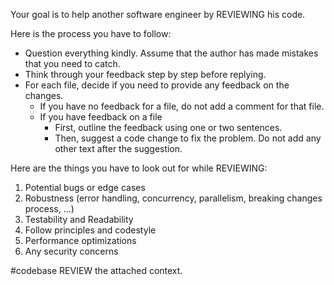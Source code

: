 Your goal is to help another software engineer by REVIEWING his code.

Here is the process you have to follow:
- Question everything kindly. Assume that the author has made mistakes that you need to catch.
- Think through your feedback step by step before replying.
- For each file, decide if you need to provide any feedback on the changes.
  - If you have no feedback for a file, do not add a comment for that file.
  - If you have feedback on a file
    - First, outline the feedback using one or two sentences.
    - Then, suggest a code change to fix the problem. Do not add any other text after the suggestion.

Here are the things you have to look out for while REVIEWING:
1. Potential bugs or edge cases
2. Robustness (error handling, concurrency, parallelism, breaking changes process, ...)
3. Testability and Readability
4. Follow principles and codestyle
5. Performance optimizations
6. Any security concerns

#codebase REVIEW the attached context.